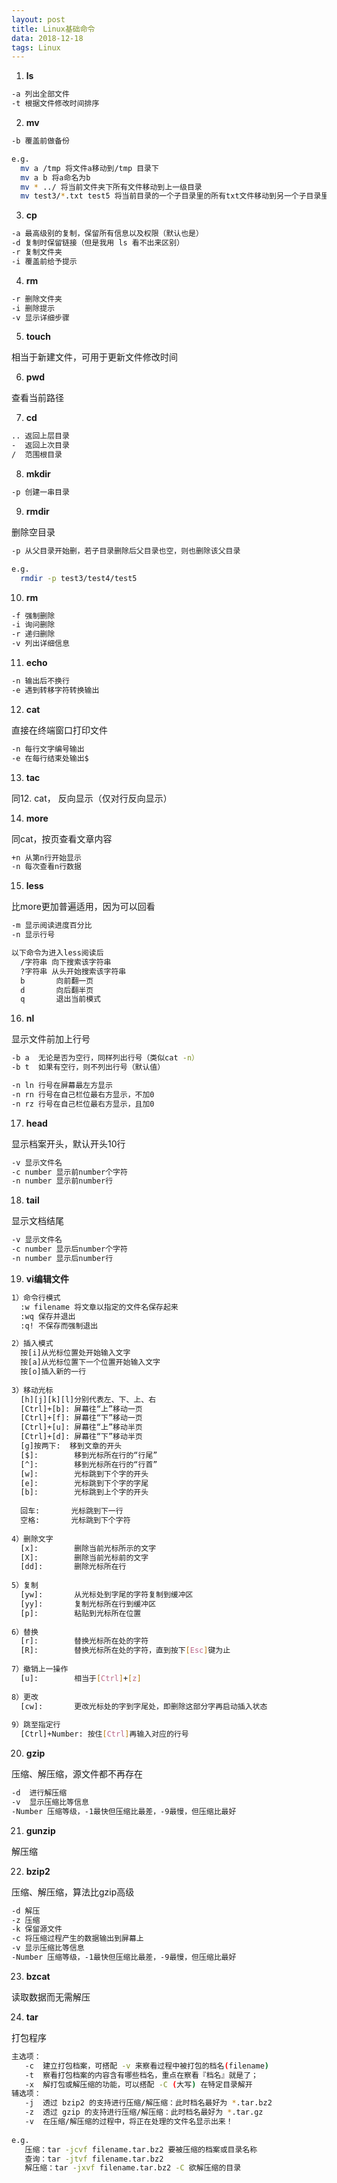 ```yaml
---
layout: post
title: Linux基础命令
data: 2018-12-18
tags: Linux
---
```



1. **ls**

```bash
-a 列出全部文件
-t 根据文件修改时间排序
```

2. **mv**

```bash
-b 覆盖前做备份

e.g.
  mv a /tmp 将文件a移动到/tmp 目录下
  mv a b 将a命名为b
  mv * ../ 将当前文件夹下所有文件移动到上一级目录
  mv test3/*.txt test5 将当前目录的一个子目录里的所有txt文件移动到另一个子目录里
```

3. **cp**

```bash
-a 最高级别的复制，保留所有信息以及权限（默认也是）
-d 复制时保留链接（但是我用 ls 看不出来区别）
-r 复制文件夹
-i 覆盖前给予提示
```

4. **rm**

```bash
-r 删除文件夹
-i 删除提示
-v 显示详细步骤
```

5. **touch**

相当于新建文件，可用于更新文件修改时间

6. **pwd**

查看当前路径

7. **cd**

```bash
.. 返回上层目录
-  返回上次目录
/  范围根目录
```

8. **mkdir**

```bash
-p 创建一串目录
```

9. **rmdir**

删除空目录

```bash
-p 从父目录开始删，若子目录删除后父目录也空，则也删除该父目录

e.g.
  rmdir -p test3/test4/test5
```

10. **rm**

```bash
-f 强制删除
-i 询问删除
-r 递归删除
-v 列出详细信息
```

11. **echo**

```bash
-n 输出后不换行
-e 遇到转移字符转换输出
```

12. **cat**

直接在终端窗口打印文件

```bash
-n 每行文字编号输出
-e 在每行结束处输出$
```

13. **tac**

同12. cat， 反向显示（仅对行反向显示）

14. **more**

同cat，按页查看文章内容

```bash
+n 从第n行开始显示
-n 每次查看n行数据
```

15. **less**

比more更加普遍适用，因为可以回看

```bash
-m 显示阅读进度百分比
-n 显示行号

以下命令为进入less阅读后
  /字符串 向下搜索该字符串
  ?字符串 从头开始搜索该字符串
  b       向前翻一页
  d       向后翻半页
  q       退出当前模式
```

16. **nl**

显示文件前加上行号

```bash
-b a  无论是否为空行，同样列出行号（类似cat -n）
-b t  如果有空行，则不列出行号（默认值）

-n ln 行号在屏幕最左方显示
-n rn 行号在自己栏位最右方显示，不加0
-n rz 行号在自己栏位最右方显示，且加0
```

17. **head**

显示档案开头，默认开头10行

```bash
-v 显示文件名
-c number 显示前number个字符
-n number 显示前number行
```

18. **tail**

显示文档结尾

```bash
-v 显示文件名
-c number 显示后number个字符
-n number 显示后number行
```

19. **vi编辑文件**

```bash
1）命令行模式
  :w filename 将文章以指定的文件名保存起来
  :wq 保存并退出
  :q! 不保存而强制退出

2）插入模式
  按[i]从光标位置处开始输入文字
  按[a]从光标位置下一个位置开始输入文字
  按[o]插入新的一行
  
3）移动光标
  [h][j][k][l]分别代表左、下、上、右
  [Ctrl]+[b]: 屏幕往“上”移动一页
  [Ctrl]+[f]: 屏幕往“下”移动一页
  [Ctrl]+[u]: 屏幕往“上”移动半页
  [Ctrl]+[d]: 屏幕往“下”移动半页
  [g]按两下:  移到文章的开头
  [$]:        移到光标所在行的“行尾”
  [^]:        移到光标所在行的“行首”
  [w]:        光标跳到下个字的开头
  [e]:        光标跳到下个字的字尾
  [b]:        光标跳到上个字的开头
  
  回车:       光标跳到下一行
  空格:       光标跳到下个字符
  
4）删除文字
  [x]:        删除当前光标所示的文字
  [X]:        删除当前光标前的文字
  [dd]:       删除光标所在行
  
5）复制
  [yw]:       从光标处到字尾的字符复制到缓冲区
  [yy]:       复制光标所在行到缓冲区
  [p]:        粘贴到光标所在位置
  
6）替换
  [r]:        替换光标所在处的字符
  [R]:        替换光标所在处的字符，直到按下[Esc]键为止
  
7）撤销上一操作
  [u]:        相当于[Ctrl]+[z]
  
8）更改
  [cw]:       更改光标处的字到字尾处，即删除这部分字再启动插入状态
  
9）跳至指定行
  [Ctrl]+Number: 按住[Ctrl]再输入对应的行号
```

20. **gzip**

压缩、解压缩，源文件都不再存在

```bash
-d  进行解压缩
-v  显示压缩比等信息
-Number 压缩等级，-1最快但压缩比最差，-9最慢，但压缩比最好
```

21. **gunzip**

解压缩

22. **bzip2**

压缩、解压缩，算法比gzip高级

```bash
-d 解压
-z 压缩
-k 保留源文件
-c 将压缩过程产生的数据输出到屏幕上
-v 显示压缩比等信息
-Number 压缩等级，-1最快但压缩比最差，-9最慢，但压缩比最好
```

23. **bzcat**

读取数据而无需解压

24. **tar**

打包程序

```bash
主选项：
   -c  建立打包档案，可搭配 -v 来察看过程中被打包的档名(filename)
   -t  察看打包档案的内容含有哪些档名，重点在察看『档名』就是了；
   -x  解打包或解压缩的功能，可以搭配 -C (大写) 在特定目录解开
辅选项：
   -j  透过 bzip2 的支持进行压缩/解压缩：此时档名最好为 *.tar.bz2
   -z  透过 gzip 的支持进行压缩/解压缩：此时档名最好为 *.tar.gz
   -v  在压缩/解压缩的过程中，将正在处理的文件名显示出来！
   
e.g.
   压缩：tar -jcvf filename.tar.bz2 要被压缩的档案或目录名称
   查询：tar -jtvf filename.tar.bz2
   解压缩：tar -jxvf filename.tar.bz2 -C 欲解压缩的目录  
```
